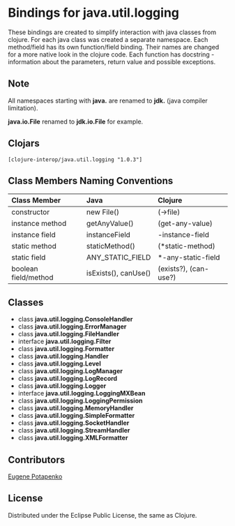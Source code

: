 # Bindings for java.util.logging

These bindings are created to simplify interaction with java classes from clojure.
For each java class was created a separate namespace.
Each method/field has its own function/field binding.
Their names are changed for a more native look in the clojure code. Each function has docstring - information about the parameters, return value and possible exceptions.

## Note

All namespaces starting with **java.** are renamed to **jdk.** (java compiler limitation). 

**java.io.File** renamed to **jdk.io.File** for example. 




## Clojars

```
[clojure-interop/java.util.logging "1.0.3"]
```

## Class Members Naming Conventions

| Class Member | Java | Clojure |
|:--|:--|:--|
| constructor | new File() | (->file) |
| instance method | getAnyValue() | (get-any-value) |
| instance field | instanceField | -instance-field |
| static method | staticMethod() | (*static-method) |
| static field | ANY_STATIC_FIELD | *-any-static-field |
| boolean field/method | isExists(), canUse() | (exists?), (can-use?) |

## Classes

- class **java.util.logging.ConsoleHandler**
- class **java.util.logging.ErrorManager**
- class **java.util.logging.FileHandler**
- interface **java.util.logging.Filter**
- class **java.util.logging.Formatter**
- class **java.util.logging.Handler**
- class **java.util.logging.Level**
- class **java.util.logging.LogManager**
- class **java.util.logging.LogRecord**
- class **java.util.logging.Logger**
- interface **java.util.logging.LoggingMXBean**
- class **java.util.logging.LoggingPermission**
- class **java.util.logging.MemoryHandler**
- class **java.util.logging.SimpleFormatter**
- class **java.util.logging.SocketHandler**
- class **java.util.logging.StreamHandler**
- class **java.util.logging.XMLFormatter**

## Contributors

[Eugene Potapenko](https://github.com/potapenko/)

## License

Distributed under the Eclipse Public License, the same as Clojure.
